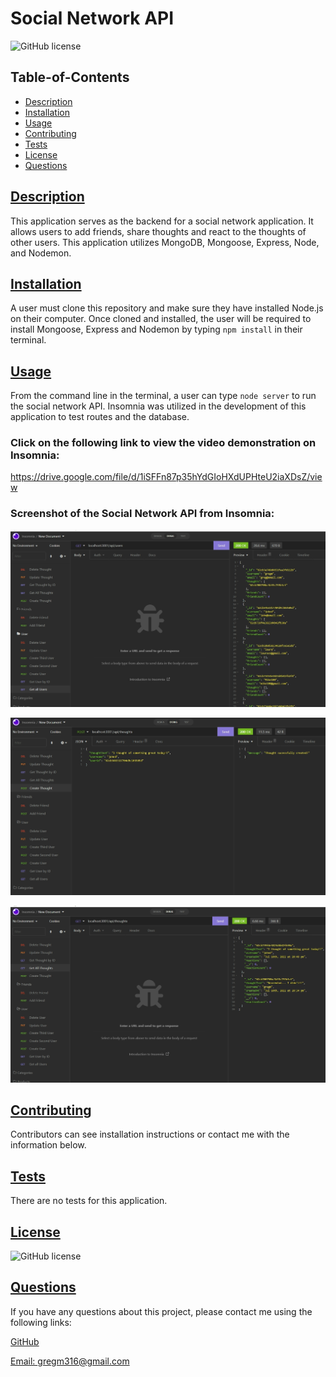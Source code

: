 # Social Network API

![GitHub license](https://img.shields.io/badge/license-MIT-blue.svg)

## Table-of-Contents

- [Description](#description)
- [Installation](#installation)
- [Usage](#usage)
- [Contributing](#contributing)
- [Tests](#tests)
- [License](#license)
- [Questions](#questions)

## [Description](#table-of-contents)

This application serves as the backend for a social network application. It allows users to add friends, share thoughts and react to the thoughts of other users. This application utilizes MongoDB, Mongoose, Express, Node, and Nodemon. 

## [Installation](#table-of-contents)

A user must clone this repository and make sure they have installed Node.js on their computer. Once cloned and installed, the user will be required to install Mongoose, Express and Nodemon by typing `npm install` in their terminal. 

## [Usage](#table-of-contents)

From the command line in the terminal, a user can type `node server` to run the social network API. Insomnia was utilized in the development of this application to test routes and the database. 

### **Click on the following link to view the video demonstration on Insomnia:**
https://drive.google.com/file/d/1iSFFn87p35hYdGIoHXdUPHteU2iaXDsZ/view

### **Screenshot of the Social Network API from Insomnia:**

![Social Network API](./assets/images/social-network-pic.png)

![Social Network API](./assets/images/social-network-pic-2.png)

![Social Network API](./assets/images/social-network-pic-3.png)

## [Contributing](#table-of-contents)

Contributors can see installation instructions or contact me with the information below.

## [Tests](#table-of-contents)

There are no tests for this application.

## [License](#table-of-contents)

![GitHub license](https://img.shields.io/badge/license-MIT-blue.svg)

## [Questions](#table-of-contents)

If you have any questions about this project, please contact me using the following links:

[GitHub](https://github.com/Gregm316)

[Email: gregm316@gmail.com](mailto:gregm316@gmail.com)
